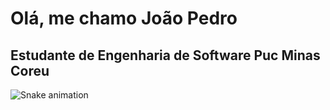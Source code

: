 # Olá, me chamo João Pedro
## Estudante de Engenharia de Software Puc Minas Coreu

![Snake animation](https://github.com/JoaoKOliv/JoaoKOliv/blob/output/github-contribution-grid-snake.svg)



<!--
**JoaoKOliv/JoaoKOliv** is a ✨ _special_ ✨ repository because its `README.md` (this file) appears on your GitHub profile.

Here are some ideas to get you started:

- 🔭 I’m currently working on ...
- 🌱 I’m currently learning ...
- 👯 I’m looking to collaborate on ...
- 🤔 I’m looking for help with ...
- 💬 Ask me about ...
- 📫 How to reach me: ...
- 😄 Pronouns: ...
- ⚡ Fun fact: ...
-->

